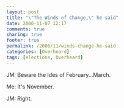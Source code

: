 ```yaml
---
layout: post
title: "\"The Winds of Change,\" he said"
date: 2006-11-07 12:17
comments: true
sharing: true
footer: true
permalink: /2006/11/winds-change-he-said
categories: [Overheard]
tags: [elections, Overheard]
---
```

JM: Beware the Ides of February...March.

Me: It's November.

JM: Right.
